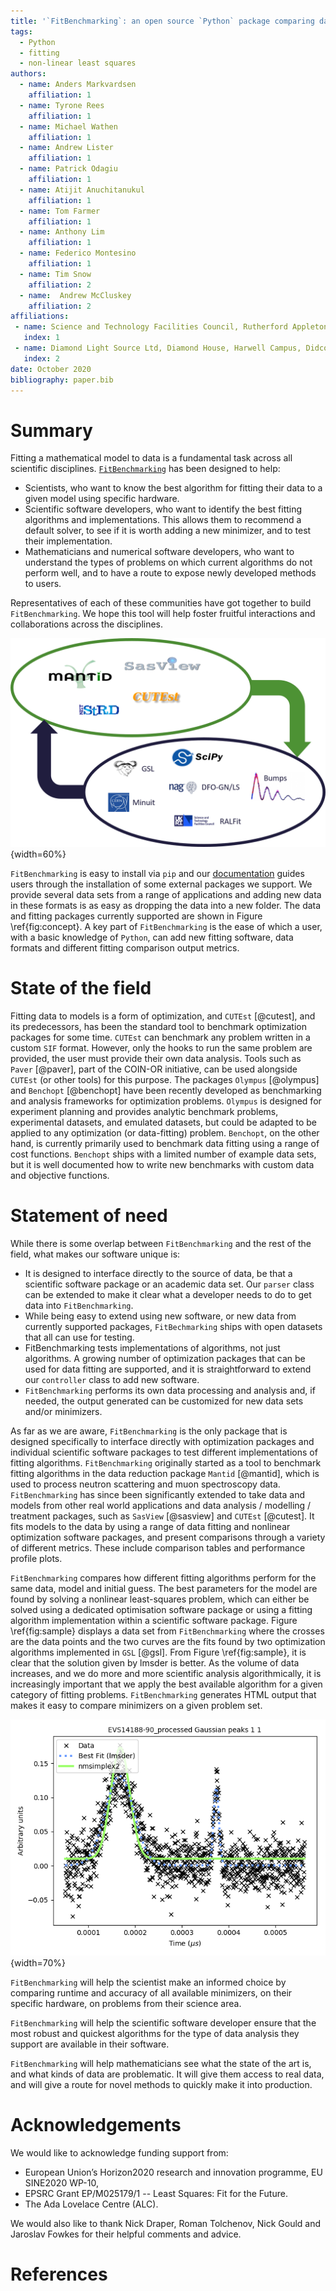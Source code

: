 ```yaml
---
title: '`FitBenchmarking`: an open source `Python` package comparing data fitting software'
tags:
  - Python
  - fitting
  - non-linear least squares
authors:
  - name: Anders Markvardsen
    affiliation: 1
  - name: Tyrone Rees
    affiliation: 1
  - name: Michael Wathen
    affiliation: 1
  - name: Andrew Lister
    affiliation: 1
  - name: Patrick Odagiu
    affiliation: 1
  - name: Atijit Anuchitanukul
    affiliation: 1
  - name: Tom Farmer
    affiliation: 1
  - name: Anthony Lim
    affiliation: 1
  - name: Federico Montesino
    affiliation: 1
  - name: Tim Snow
    affiliation: 2
  - name:  Andrew McCluskey
    affiliation: 2
affiliations:
 - name: Science and Technology Facilities Council, Rutherford Appleton Laboratory, Harwell Campus, Didcot, Oxfordshire, OX11 0QX
   index: 1
 - name: Diamond Light Source Ltd, Diamond House, Harwell Campus, Didcot, Oxfordshire, OX11 0DE
   index: 2
date: October 2020
bibliography: paper.bib
---
```

# Summary

Fitting a mathematical model to data is a fundamental task across all scientific disciplines. [`FitBenchmarking`](https://fitbenchmarking.com/) has been designed to help:

* Scientists, who want to know the best algorithm for fitting their data to a given model using specific hardware.
* Scientific software developers, who want to identify the best fitting algorithms and implementations. This allows them to recommend a default solver, to see if it is worth adding a new minimizer, and to test their implementation.
* Mathematicians and numerical software developers, who want to understand the types of problems on which current algorithms do not perform well, and to have a route to expose newly developed methods to users.

Representatives of each of these communities have got together to build `FitBenchmarking`. We hope this tool will help foster fruitful interactions and collaborations across the disciplines.

![Benchmarking paradigm: associating fitting problems represented in individual scientific software packages (top cycle) to optimization software packages (bottom cycle), and bringing these closer together. \label{fig:concept}](figures/FitBenchmarkingConcept.png){width=60%}

`FitBenchmarking` is easy to install via `pip` and our [documentation](https://fitbenchmarking.com/) guides users through the installation of some external packages we support. We provide several data sets from a range of applications and adding new data in these formats is as easy as dropping the data into a new folder. The data and fitting packages currently supported are shown in Figure \ref{fig:concept}. A key part of `FitBenchmarking` is the ease of which a user, with a basic knowledge of `Python`, can add new fitting software, data formats and different fitting comparison output metrics.

# State of the field

Fitting data to models is a form of optimization, and 
`CUTEst` [@cutest], and its predecessors, has been the standard tool to
benchmark optimization packages for some time. `CUTEst` can benchmark any problem
written in a custom `SIF` format.  However, only the hooks to run the same problem are
provided, the user must provide their own data analysis.  Tools such as
`Paver` [@paver], part of the COIN-OR initiative, can be used
alongside `CUTEst` (or other tools) for this purpose.
The packages `Olympus` [@olympus] and `Benchopt` [@benchopt] have been recently
developed as benchmarking and analysis frameworks for optimization problems.
`Olympus` is designed for experiment planning and provides analytic benchmark problems,
experimental datasets, and emulated datasets, but could be adapted to be applied to
any optimization (or data-fitting) problem.
`Benchopt`, on the other hand, is currently primarily used to benchmark data fitting
using a range of cost functions.  `Benchopt` ships with a limited number of example data
sets, but it is well documented how to write new benchmarks with custom data and
objective functions.


# Statement of need

While there is some overlap between `FitBenchmarking` and the rest of the field,
what makes our software unique is:

* It is designed to interface directly to the source of data, be that a scientific
  software package or an academic data set.  Our `parser` class can be extended
  to make it clear what a developer needs to do to get data into `FitBenchmarking`.
* While being easy to extend using new software, or new data from currently supported
  packages, `FitBechmarking` ships with open datasets that all can use for testing.
* FitBenchmarking tests implementations of algorithms, not just algorithms.
  A growing number of optimization packages that can be used for data fitting are
  supported, and it is straightforward to extend our `controller` class to add new
  software.
* `FitBenchmarking` performs its own data processing and analysis and, if needed,
  the output generated can be customized for new data sets and/or minimizers.  

As far as we are aware, `FitBenchmarking` is the only package that is designed
specifically to interface directly with optimization  packages and individual
scientific software packages to test different implementations of fitting algorithms.
`FitBenchmarking` originally started as a tool to benchmark fitting algorithms in the data reduction package `Mantid` [@mantid], which is used to process neutron scattering and muon spectroscopy data. `FitBenchmarking` has since been significantly extended to take data and models from other real world applications and data analysis / modelling / treatment packages, such as `SasView` [@sasview] and `CUTEst` [@cutest]. It fits models to the data by using a range of data fitting and nonlinear optimization software packages, and present comparisons through a variety of different metrics. These include comparison tables and performance profile plots.

`FitBenchmarking` compares how different fitting algorithms perform for the same data, model and initial guess. The best parameters for the model are found by solving a nonlinear least-squares problem, which can either be solved using a dedicated optimisation software package or using a fitting algorithm implementation within a scientific software package. Figure \ref{fig:sample} displays a data set from `FitBenchmarking` where the crosses are the data points and the two curves are the fits found by two optimization algorithms implemented in `GSL` [@gsl]. From Figure \ref{fig:sample}, it is clear that the solution given by lmsder is better. As the volume of data increases, and we do more and more scientific analysis algorithmically, it is increasingly important that we apply the best available algorithm for a given category of fitting problems. `FitBenchmarking` generates HTML output that makes it easy to compare minimizers on a given problem set.

![A sample fit: this problem is shipped with `FitBenchmarking`. The data was collected from an instrument named VESUVIO at the ISIS Neutron and Muon Source and has a difficult initial guess. \label{fig:sample}](figures/nmsimplex2_fit_for_EVS14188-90_processed_Gaussian_peaks_1_1.png){width=70%}

`FitBenchmarking` will help the scientist make an informed choice by comparing runtime and accuracy of all available minimizers, on their specific hardware, on problems from their science area.

`FitBenchmarking` will help the scientific software developer ensure that the most robust and quickest algorithms for the type of data analysis they support are available in their software.

`FitBenchmarking` will help mathematicians see what the state of the art is, and what kinds of data are problematic. It will give them access to real data, and will give a route for novel methods to quickly make it into production.

# Acknowledgements

We would like to acknowledge funding support from:

* European Union’s Horizon2020 research and innovation programme, EU SINE2020 WP-10,
* EPSRC Grant EP/M025179/1 -- Least Squares: Fit for the Future.
* The Ada Lovelace Centre (ALC).

We would also like to thank Nick Draper, Roman Tolchenov, Nick Gould and Jaroslav Fowkes for their helpful comments and advice.

# References
